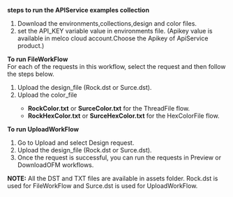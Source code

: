 **steps to run the APIService examples collection**
1. Download the environments,collections,design and color files.
2. set the API_KEY variable value in environments file. (Apikey value is available in melco cloud account.Choose the Apikey of ApiService product.)

**To run FileWorkFlow** <br />
For each of the requests in this workflow, select the request and then follow the steps below.<br />
 <ol type="1">
       <li>Upload the design_file (Rock.dst or Surce.dst).</li>
       <li>Upload the color_file</li>
         <ul type="a">
               <li><b>RockColor.txt</b> or <b>SurceColor.txt</b> for the ThreadFile flow.</li>
               <li><b>RockHexColor.txt</b> or <b>SurceHexColor.txt</b> for the HexColorFile flow.</li>
         </ul>        
 </ol>

**To run UploadWorkFlow**<br />
 <ol type="1">
       <li>Go to Upload and select Design request.</li>
       <li>Upload the design_file (Rock.dst or Surce.dst).</li>
       <li>Once the request is successful, you can run the requests in Preview or DownloadOFM workflows.</li>
 </ol>

  **NOTE:** All the DST and TXT files are available in assets folder. Rock.dst is used for FileWorkFlow and Surce.dst is used for UploadWorkFlow.<br />
   
